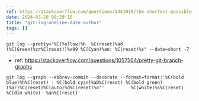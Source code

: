 ```yaml
---
ref: https://stackoverflow.com/questions/1441010/the-shortest-possible-output-from-git-log-containing-author-and-date
date: 2024-03-28 09:29:16
title: "git-log-oneline-date-author"
tags: []
---
```


```
git log --pretty="%C(Yellow)%h  %C(reset)%ad (%C(Green)%cr%C(reset))%x09 %C(Cyan)%an: %C(reset)%s" --date=short -7
```

- ref: https://stackoverflow.com/questions/1057564/pretty-git-branch-graphs

```
git log --graph --abbrev-commit --decorate --format=format:'%C(bold blue)%h%C(reset) - %C(bold cyan)%aD%C(reset) %C(bold green)(%ar)%C(reset)%C(auto)%d%C(reset)%n''          %C(white)%s%C(reset) %C(dim white)- %an%C(reset)'
```
